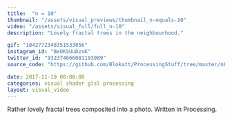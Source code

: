 ```yaml
---
title:  "n = 10"
thumbnail: "/assets/visual_previews/thumbnail_n-equals-10"
video: "/assets/visual_full/full_n-10"
description: "Lovely fractal trees in the neighbourhood."

gif: "1042772348351533056" 
instagram_id: "BeOKSUuDzxK"
twitter_id: "932374666081193989" 
source_code: "https://github.com/Blokatt/ProcessingStuff/tree/master/nEquals10" 

date: 2017-11-19 00:00:00
categories: visual shader glsl processing
layout: visual_video
---
```

Rather lovely fractal trees composited into a photo. Written in Processing.